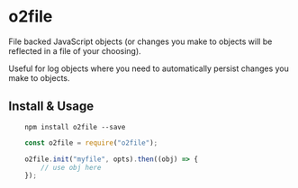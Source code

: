 # o2file

File backed JavaScript objects (or changes you make to objects will be reflected in a file of your choosing).

Useful for log objects where you need to automatically persist changes you make to objects.

## Install & Usage

```shell
    npm install o2file --save
```

```javascript
    const o2file = require("o2file");

    o2file.init("myfile", opts).then((obj) => {
        // use obj here
    });
```
